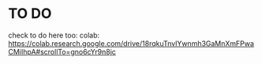 # TO DO
check to do here too:
colab:
https://colab.research.google.com/drive/18rqkuTnvlYwnmh3GaMnXmFPwaCMiIhpA#scrollTo=gno6cYr9n8jc



